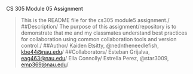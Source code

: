CS 305 Module 05 Assignment  
> This is the README file for the cs305 module5 assignment./
##Description/
The purpose of this assignment/repository is to demonstrate that me and my classmates understand best practices for collaboration using common collaboration tools and version control./
##Author/
Kaiden Etsitty, @nedntheneedlefish, kbe44@nau.edu/
##Collaborators/
Esteban Grijalva, eag463@nau.edu/
Ella Connolly/
Estrella Perez, @star3009,  emp369@nau.edu/
